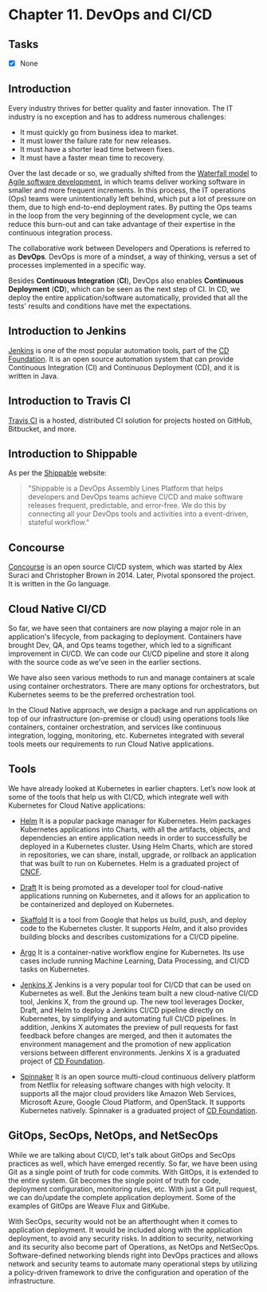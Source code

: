 # Chapter 11. DevOps and CI/CD

## Tasks
- [x] None

## Introduction

Every industry thrives for better quality and faster innovation. The IT industry is no exception and has to address numerous challenges:

* It must quickly go from business idea to market.
* It must lower the failure rate for new releases.
* It must have a shorter lead time between fixes.
* It must have a faster mean time to recovery.

Over the last decade or so, we gradually shifted from the [Waterfall model](https://en.wikipedia.org/wiki/Waterfall_model) to [Agile software development](https://en.wikipedia.org/wiki/Agile_software_development), in which teams deliver working software in smaller and more frequent increments. In this process, the IT operations (Ops) teams were unintentionally left behind, which put a lot of pressure on them, due to high end-to-end deployment rates. By putting the Ops teams in the loop from the very beginning of the development cycle, we can reduce this burn-out and can take advantage of their expertise in the continuous integration process.

The collaborative work between Developers and Operations is referred to as **DevOps**. DevOps is more of a mindset, a way of thinking, versus a set of processes implemented in a specific way.

Besides **Continuous Integration** (**CI**), DevOps also enables **Continuous Deployment** (**CD**), which can be seen as the next step of CI. In CD, we deploy the entire application/software automatically, provided that all the tests' results and conditions have met the expectations.

## Introduction to Jenkins

[Jenkins](https://www.jenkins.io) is one of the most popular automation tools, part of the [CD Foundation](https://cd.foundation). It is an open source automation system that can provide Continuous Integration (CI) and Continuous Deployment (CD), and it is written in Java.

## Introduction to Travis CI

[Travis CI](https://travis-ci.com) is a hosted, distributed CI solution for projects hosted on GitHub, Bitbucket, and more.

## Introduction to Shippable

As per the [Shippable](http://docs.shippable.com) website:

>"Shippable is a DevOps Assembly Lines Platform that helps developers and DevOps teams achieve CI/CD and make software releases frequent, predictable, and error-free. We do this by connecting all your DevOps tools and activities into a event-driven, stateful workflow."

## Concourse

[Concourse](https://concourse-ci.org) is an open source CI/CD system, which was started by Alex Suraci and Christopher Brown in 2014. Later, Pivotal sponsored the project. It is written in the Go language.

## Cloud Native CI/CD

So far, we have seen that containers are now playing a major role in an application's lifecycle, from packaging to deployment. Containers have brought Dev, QA, and Ops teams together, which led to a significant improvement in CI/CD. We can code our CI/CD pipeline and store it along with the source code as we've seen in the earlier sections.

We have also seen various methods to run and manage containers at scale using container orchestrators. There are many options for orchestrators, but Kubernetes seems to be the preferred orchestration tool.

In the Cloud Native approach, we design a package and run applications on top of our infrastructure (on-premise or cloud) using operations tools like containers, container orchestration, and services like continuous integration, logging, monitoring, etc. Kubernetes integrated with several tools meets our requirements to run Cloud Native applications.

## Tools

We have already looked at Kubernetes in earlier chapters. Let’s now look at some of the tools that help us with CI/CD, which integrate well with Kubernetes for Cloud Native applications:

* [Helm](https://www.helm.sh) It is a popular package manager for Kubernetes. Helm packages Kubernetes applications into Charts, with all the artifacts, objects, and dependencies an entire application needs in order to successfully be deployed in a Kubernetes cluster. Using Helm Charts, which are stored in repositories, we can share, install, upgrade, or rollback an application that was built to run on Kubernetes. Helm is a graduated project of [CNCF](https://www.cncf.io).

* [Draft](https://draft.sh) It is being promoted as a developer tool for cloud-native applications running on Kubernetes, and it allows for an application to be containerized and deployed on Kubernetes.

* [Skaffold](https://skaffold.dev) It is a tool from Google that helps us build, push, and deploy code to the Kubernetes cluster. It supports *Helm*, and it also provides building blocks and describes customizations for a CI/CD pipeline.

* [Argo](https://argoproj.github.io) It is a container-native workflow engine for Kubernetes. Its use cases include running Machine Learning, Data Processing, and CI/CD tasks on Kubernetes.

* [Jenkins X](https://jenkins-x.io) Jenkins is a very popular tool for CI/CD that can be used on Kubernetes as well. But the Jenkins team built a new cloud-native CI/CD tool, Jenkins X, from the ground up. The new tool leverages Docker, Draft, and Helm to deploy a Jenkins CI/CD pipeline directly on Kubernetes, by simplifying and automating full CI/CD pipelines. In addition, Jenkins X automates the preview of pull requests for fast feedback before changes are merged, and then it automates the environment management and the promotion of new application versions between different environments. Jenkins X is a graduated project of [CD Foundation](https://cd.foundation).

* [Spinnaker](https://www.spinnaker.io) It is an open source multi-cloud continuous delivery platform from Netflix for releasing software changes with high velocity. It supports all the major cloud providers like Amazon Web Services, Microsoft Azure, Google Cloud Platform, and OpenStack. It supports Kubernetes natively. Spinnaker is a graduated project of [CD Foundation](https://cd.foundation).

## GitOps, SecOps, NetOps, and NetSecOps

While we are talking about CI/CD, let's talk about GitOps and SecOps practices as well, which have emerged recently. So far, we have been using Git as a single point of truth for code commits. With GitOps, it is extended to the entire system. Git becomes the single point of truth for code, deployment configuration, monitoring rules, etc. With just a Git pull request, we can do/update the complete application deployment. Some of the examples of GitOps are Weave Flux and GitKube.

With SecOps, security would not be an afterthought when it comes to application deployment. It would be included along with the application deployment, to avoid any security risks. In addition to security, networking and its security also become part of Operations, as NetOps and NetSecOps. Software-defined networking blends right into DevOps practices and allows network and security teams to automate many operational steps by utilizing a policy-driven framework to drive the configuration and operation of the infrastructure.
